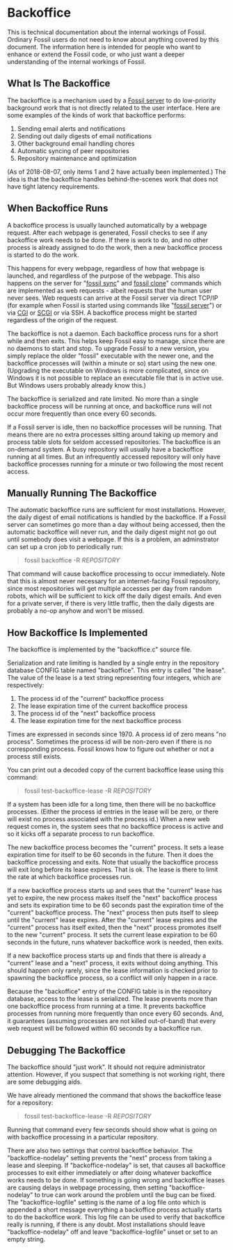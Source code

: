 Backoffice
==========

This is technical documentation about the internal workings of Fossil.
Ordinary Fossil users do not need to know about anything covered by this
document.  The information here is intended for people who want to enhance
or extend the Fossil code, or who just want a deeper understanding of 
the internal workings of Fossil.

What Is The Backoffice
----------------------

The backoffice is a mechanism used by a 
[Fossil server](/doc/trunk/www/server.wiki) to do low-priority
background work that is not directly related to the user interface.  Here
are some examples of the kinds of work that backoffice performs:

  1.  Sending email alerts and notifications
  2.  Sending out daily digests of email notifications
  3.  Other background email handling chores
  4.  Automatic syncing of peer repositories
  5.  Repository maintenance and optimization

(As of 2018-08-07, only items 1 and 2 have actually been implemented.)
The idea is that the backoffice handles behind-the-scenes work that does
not have tight latency requirements.

When Backoffice Runs
--------------------

A backoffice process is usually launched automatically by a webpage
request.  After each webpage is generated, Fossil checks to see if any
backoffice work needs to be done. If there is work to do, and no other
process is already assigned to do the work, then a new backoffice process
is started to do the work.

This happens for every webpage, regardless of how that webpage is launched,
and regardless of the purpose of the webpage.  This also happens on the
server for "[fossil sync](/help?cmd=sync)" and
[fossil clone](/help?cmd=clone)" commands which are implemented as
web requests - albeit requests that the human user never sees.
Web requests can arrive at the Fossil server via direct TCP/IP (for example
when Fossil is started using commands like "[fossil server](/help?cmd=server)")
or via [CGI](/doc/trunk/www/server.wiki) or
[SCGI](/doc/trunk/www/scgi.wiki) or via SSH.
A backoffice process might be started regardless of the origin of the
request.

The backoffice is not a daemon.  Each backoffice process runs for a short
while and then exits.  This helps keep Fossil easy to manage, since there
are no daemons to start and stop.  To upgrade Fossil to a new version,
you simply replace the older "fossil" executable with the newer one, and
the backoffice processes will (within a minute or so) start using the new
one.  (Upgrading the executable on Windows is more complicated, since on 
Windows it is not possible to replace an executable file that is in active 
use.  But Windows users probably already know this.)

The backoffice is serialized and rate limited.  No more than a single
backoffice process will be running at once, and backoffice runs will not
occur more frequently than once every 60 seconds.

If a Fossil server is idle, then no backoffice processes will be running.
That means there are no extra processes sitting around taking up memory 
and process table slots for seldom accessed repositories.
The backoffice is an on-demand system.
A busy repository will usually have a backoffice
running at all times.  But an infrequently accessed repository will only have
backoffice processes running for a minute or two following the most recent
access.

Manually Running The Backoffice
-------------------------------

The automatic backoffice runs are sufficient for most installations.
However, the daily digest of email notifications is handled by the
backoffice.  If a Fossil server can sometimes go more than a day without
being accessed, then the automatic backoffice will never run, and the
daily digest might not go out until somebody does visit a webpage.
If this is a problem, an adminstrator can set up a cron job to
periodically run:

>   fossil backoffice -R _REPOSITORY_

That command will cause backoffice processing to occur immediately.
Note that this is almost never necessary for an internet-facing
Fossil repository, since most repositories will get multiple accesses
per day from random robots, which will be sufficient to kick off the
daily digest emails.  And even for a private server, if there is very
little traffic, then the daily digests are probably a no-op anyhow
and won't be missed.

How Backoffice Is Implemented
-----------------------------

The backoffice is implemented by the "backoffice.c" source file.

Serialization and rate limiting is handled by a single entry in the
repository database CONFIG table named "backoffice".  This entry is
called "the lease".  The value of the lease
is a text string representing four integers, which
are respectively:

  1.  The process id of the "current" backoffice process
  2.  The lease expiration time of the current backoffice process
  3.  The process id of the "next" backoffice process
  4.  The lease expiration time for the next backoffice process

Times are expressed in seconds since 1970.  A process id of zero means
"no process".  Sometimes the process id will be non-zero even if there
is no corresponding process. Fossil knows how to figure out whether or
not a process still exists.

You can print out a decoded copy of the current backoffice lease using
this command:

>  fossil test-backoffice-lease -R _REPOSITORY_

If a system has been idle for a long time, then there will be no
backoffice processes.  (Either the process id entries in the lease
will be zero, or there will exist no process associated with the
process id.) When a new web request comes in, the system
sees that no backoffice process is active and so it kicks off a separate
process to run backoffice.  

The new backoffice process becomes the "current" process.  It sets a 
lease expiration time for itself to be 60 seconds in the future.
Then it does the backoffice processing and exits.  Note that usually
the backoffice process will exit long before its lease expires.  That
is ok.  The lease is there to limit the rate at which backoffice processes
run.

If a new backoffice process starts up and sees that the "current" lease has
yet to expire, the new process makes itself the "next" backoffice process
and sets its expiration time to be 60 seconds past the expiration time of
the "current" backoffice process.  The "next" process then puts itself to
sleep until the "current" lease expires.  After the "current"
lease expires and the "current" process has itself exited, then
the "next" process promotes itself to the new "current" process.  It
sets the current lease expiration to be 60 seconds in the future, runs
whatever backoffice work is needed, then exits.

If a new backoffice process starts up and finds that there is already
a "current" lease and a "next" process, it exits without doing anything.
This should happen only rarely, since the lease information is checked
prior to spawning the backoffice process, so a conflict will only happen
in a race.

Because the "backoffice" entry of the CONFIG table is in the repository
database, access to the lease is serialized.  The lease prevents more
than one backoffice process from running at a time.  It prevents
backoffice processes from running more frequently than once every 60 seconds.
And, it guarantees (assuming processes are not killed out-of-band) that
every web request will be followed within 60 seconds by a backoffice
run.

Debugging The Backoffice
------------------------

The backoffice should "just work".  It should not require administrator
attention.  However, if you suspect that something is not working right,
there are some debugging aids.

We have already mentioned the command that shows the backoffice lease
for a repository:

>  fossil test-backoffice-lease -R _REPOSITORY_

Running that command every few seconds should show what is going on with
backoffice processing in a particular repository.

There are also two settings that control backoffice behavior.  The
"backoffice-nodelay" setting prevents the "next" process from taking a
lease and sleeping.  If "backoffice-nodelay" is set, that causes all
backoffice processes to exit either immediately or after doing whatever
backoffice works needs to be done.  If something is going wrong and
backoffice leases are causing delays in webpage processing, then setting
"backoffice-nodelay" to true can work around the problem until the bug
can be fixed.  The "backoffice-logfile" setting is the name of a log
file onto which is appended a short message everything a backoffice
process actually starts to do the backoffice work.  This log file can
be used to verify that backoffice really is running, if there is any
doubt.  Most installations should leave "backoffice-nodelay" off and
leave "backoffice-logfile" unset or set to an empty string.
